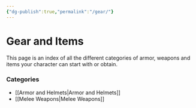 ```yaml
---
{"dg-publish":true,"permalink":"/gear/"}
---
```


# Gear and Items

This page is an index of all the different categories of armor, weapons and items your character can start with or obtain.

### Categories
- [[Armor and Helmets\|Armor and Helmets]]
- [[Melee Weapons\|Melee Weapons]]